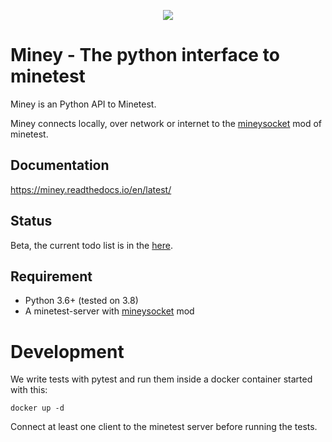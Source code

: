 <p align="center">
<img src="https://github.com/miney-py/miney/raw/master/docs/miney-logo.png">
</p>

# Miney - The python interface to minetest

Miney is an Python API to Minetest.

Miney connects locally, over network or internet to the [mineysocket](https://github.com/miney-py/mineysocket) mod of minetest.

## Documentation

https://miney.readthedocs.io/en/latest/

## Status

Beta, the current todo list is in the [here](https://github.com/orgs/miney-py/projects/1).

## Requirement

* Python 3.6+ (tested on 3.8)
* A minetest-server with [mineysocket](https://github.com/miney-py/mineysocket) mod

# Development

We write tests with pytest and run them inside a docker container started with this:

    docker up -d

Connect at least one client to the minetest server before running the tests.